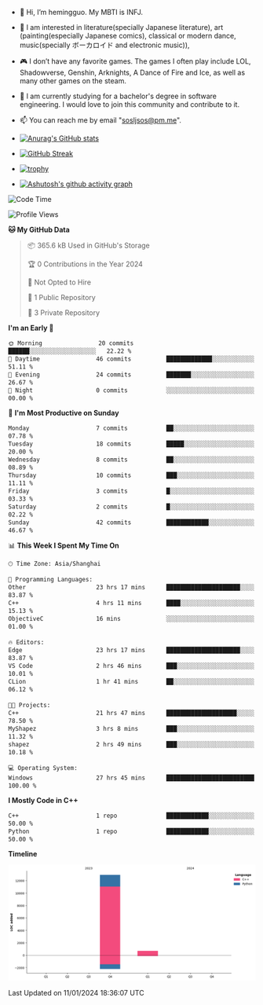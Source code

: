 - 👋 Hi, I’m hemingguo. My MBTI is INFJ.
- 🎨 I am interested in literature(specially Japanese literature), art (painting(especially Japanese comics), classical or modern dance, music(specially ボーカロイド and electronic music)),
- 🎮 I don’t have any favorite games. The games I often play include LOL, Shadowverse, Genshin, Arknights, A Dance of Fire and Ice, as well as many other games on the steam.
- 🌱 I am currently studying for a bachelor's degree in software engineering. I would love to join this community and contribute to it.

- 📫 You can reach me by email "sosljsos@pm.me".


- [![Anurag's GitHub stats](https://github-readme-stats.vercel.app/api?username=hemingguo&show_icons=true&count_private=true&theme=aura&hide_border=true&icon_color=FF4500&text_color=76EE00)](https://github.com/anuraghazra/github-readme-stats)
  
- [![GitHub Streak](https://github-readme-streak-stats.herokuapp.com/?user=hemingguo&hide_border=true&theme=tokyonight)](https://git.io/streak-stats)
  
- [![trophy](https://github-profile-trophy.vercel.app/?username=hemingguo&theme=dracula)](https://github.com/ryo-ma/github-profile-trophy)
- [![Ashutosh's github activity graph](https://github-readme-activity-graph.vercel.app/graph?username=hemingguo&theme=tokyo-night&hide_border=true)](https://github.com/ashutosh00710/github-readme-activity-graph)
<!--START_SECTION:waka-->
![Code Time](http://img.shields.io/badge/Code%20Time-337%20hrs%2058%20mins-blue)

![Profile Views](http://img.shields.io/badge/Profile%20Views-0-blue)

**🐱 My GitHub Data** 

> 📦 365.6 kB Used in GitHub's Storage 
 > 
> 🏆 0 Contributions in the Year 2024
 > 
> 🚫 Not Opted to Hire
 > 
> 📜 1 Public Repository 
 > 
> 🔑 3 Private Repository 
 > 
**I'm an Early 🐤** 

```text
🌞 Morning                20 commits          ██████░░░░░░░░░░░░░░░░░░░   22.22 % 
🌆 Daytime                46 commits          █████████████░░░░░░░░░░░░   51.11 % 
🌃 Evening                24 commits          ███████░░░░░░░░░░░░░░░░░░   26.67 % 
🌙 Night                  0 commits           ░░░░░░░░░░░░░░░░░░░░░░░░░   00.00 % 
```
📅 **I'm Most Productive on Sunday** 

```text
Monday                   7 commits           ██░░░░░░░░░░░░░░░░░░░░░░░   07.78 % 
Tuesday                  18 commits          █████░░░░░░░░░░░░░░░░░░░░   20.00 % 
Wednesday                8 commits           ██░░░░░░░░░░░░░░░░░░░░░░░   08.89 % 
Thursday                 10 commits          ███░░░░░░░░░░░░░░░░░░░░░░   11.11 % 
Friday                   3 commits           █░░░░░░░░░░░░░░░░░░░░░░░░   03.33 % 
Saturday                 2 commits           █░░░░░░░░░░░░░░░░░░░░░░░░   02.22 % 
Sunday                   42 commits          ████████████░░░░░░░░░░░░░   46.67 % 
```


📊 **This Week I Spent My Time On** 

```text
🕑︎ Time Zone: Asia/Shanghai

💬 Programming Languages: 
Other                    23 hrs 17 mins      █████████████████████░░░░   83.87 % 
C++                      4 hrs 11 mins       ████░░░░░░░░░░░░░░░░░░░░░   15.13 % 
ObjectiveC               16 mins             ░░░░░░░░░░░░░░░░░░░░░░░░░   01.00 % 

🔥 Editors: 
Edge                     23 hrs 17 mins      █████████████████████░░░░   83.87 % 
VS Code                  2 hrs 46 mins       ███░░░░░░░░░░░░░░░░░░░░░░   10.01 % 
CLion                    1 hr 41 mins        ██░░░░░░░░░░░░░░░░░░░░░░░   06.12 % 

🐱‍💻 Projects: 
C++                      21 hrs 47 mins      ████████████████████░░░░░   78.50 % 
MyShapez                 3 hrs 8 mins        ███░░░░░░░░░░░░░░░░░░░░░░   11.32 % 
shapez                   2 hrs 49 mins       ███░░░░░░░░░░░░░░░░░░░░░░   10.18 % 

💻 Operating System: 
Windows                  27 hrs 45 mins      █████████████████████████   100.00 % 
```

**I Mostly Code in C++** 

```text
C++                      1 repo              ████████████░░░░░░░░░░░░░   50.00 % 
Python                   1 repo              ████████████░░░░░░░░░░░░░   50.00 % 
```



**Timeline**

![Lines of Code chart](https://raw.githubusercontent.com/hemingguo/hemingguo/main/assets/bar_graph.png)


 Last Updated on 11/01/2024 18:36:07 UTC
<!--END_SECTION:waka-->
<!---
hemingguo/hemingguo is a ✨ special ✨ repository because its `README.md` (this file) appears on your GitHub profile.
You can click the Preview link to take a look at your changes.
--->

